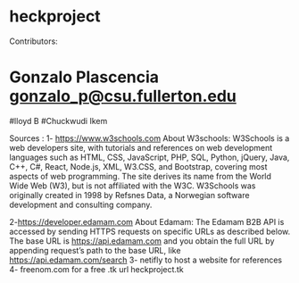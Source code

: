 # heckproject </br>

Contributors:

# Gonzalo Plascencia gonzalo_p@csu.fullerton.edu
#lloyd B
#Chuckwudi Ikem




Sources :
1- https://www.w3schools.com
About W3schools:
W3Schools is a web developers site, with tutorials and references on web development languages such as HTML, CSS, JavaScript, PHP, SQL, Python, jQuery, Java, C++, C#, React, Node.js, XML, W3.CSS, and Bootstrap, covering most aspects of web programming.
The site derives its name from the World Wide Web (W3), but is not affiliated with the W3C.
W3Schools was originally created in 1998 by Refsnes Data, a Norwegian software development and consulting company.

2-https://developer.edamam.com
About Edamam:
The Edamam B2B API is accessed by sending HTTPS requests on specific URLs as described below. The base URL is https://api.edamam.com and you obtain the full URL by appending request’s path to the base URL, like https://api.edamam.com/search
3- netifly to host a website for references
4- freenom.com for a free .tk url heckproject.tk
